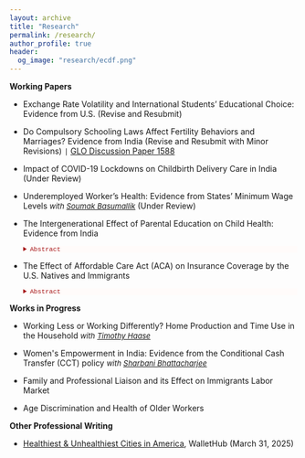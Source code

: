 ```yaml
---
layout: archive
title: "Research"
permalink: /research/
author_profile: true
header:
  og_image: "research/ecdf.png"
---
```


**Working Papers**

- Exchange Rate Volatility and International Students’ Educational Choice: Evidence from U.S. (Revise and Resubmit)
- Do Compulsory Schooling Laws Affect Fertility Behaviors and Marriages? Evidence from India (Revise and Resubmit with Minor Revisions) `|` [GLO Discussion Paper 1588](https://ideas.repec.org/p/zbw/glodps/1588.html)
- Impact of COVID-19 Lockdowns on Childbirth Delivery Care in India <span style="font-size:13px;"> </span> (Under Review)
- Underemployed Worker’s Health: Evidence from States’ Minimum Wage Levels <span style="font-size:13px;"> *with [Soumak Basumallik](https://www.linkedin.com/in/soumakbasumallik/)* </span> (Under Review)
- The Intergenerational Effect of Parental Education on Child Health: Evidence from India 
    
    <details style="font-size:80%; background-color:#fffbfa;">
    <summary style="color:#a51417; font-family:courier; font-size:100%;"> Abstract </summary> 
   The paper investigates the causal impact of parental education on child health outcomes by exploiting a compulsory schooling reform in India which required parents to complete eight years of primary education. The exogenous variation in parental education induced by the reform implementation timing in different states across the birth cohorts of parents is explored using an instrumental variable difference-in-difference approach. Findings based on data from the National Family Health Survey suggest that increased total years of parental education improved the birth weight, weight-for-age, and height of their offspring. Parental education also increased the probability of a child being currently breastfed and improved understanding of a child's measles immunization. I also examine different household socio-economic pathways which can impact children's health. I find significant improvements in all the household facilities and improved sanitation in Indian society. There is little evidence of a causal relationship between a father's education and his health behavior, but mothers in Indian society take better care of their health in terms of having antenatal and postnatal care and increased probability of health check-ups which gets transmitted to improved health outcomes for their children.
    </details> 

- The Effect of Affordable Care Act (ACA) on Insurance Coverage by the U.S. Natives and Immigrants 

    <details style="font-size:80%; background-color:#fffbfa;">
    <summary style="color:#a51417; font-family:courier; font-size:100%;"> Abstract </summary> 
    The Affordable Care Act (ACA) of 2010 included an expansion of Medicaid public health insurance to more low income individuals beginning in 2014. The ACA aimed to achieve nearly universal health insurance coverage in the United States through a combination of mandates, regulations on insurers, expanding Medicaid subsidies and health insurance exchanges, most of which took effect in 2014. This paper estimates the effects of the ACA on health insurance coverage using data from the American Community Survey (ACS) by utilizing difference-in-difference-in-differences model that exploit cross-sectional variation in the intensity of treatment arising from state participation in the Medicaid expansion in 2014 and comparing the effects among natives and immigrants. This study contributes to understand the limits of the ACA in reducing disparities in insurance coverage and exploring how patterns of coverage differ for different sources of insurance among the natives and immigrants. It is observed that the gap is lower in magnitude between the natives and immigrants in terms of public and Medicaid insurance coverage after the ACA implementation. 
    </details> 

**Works in Progress**

- Working Less or Working Differently? Home Production and Time Use in the Household <span style="font-size:13px;"> *with [Timothy Haase](https://www.ramapo.edu/asb/faculty/timothy-haase/)* </span>

- Women's Empowerment in India: Evidence from the Conditional Cash Transfer (CCT) policy <span style="font-size:13px;"> *with [Sharbani Bhattacharjee](https://sites.google.com/view/sharbani/home?authuser=0)* </span>

- Family and Professional Liaison and its Effect on Immigrants Labor Market

- Age Discrimination and Health of Older Workers

**Other Professional Writing**

- [Healthiest & Unhealthiest Cities in America](https://wallethub.com/edu/healthiest-cities/31072#expert=Sandipa_Bhattacharjee), WalletHub (March 31, 2025)

